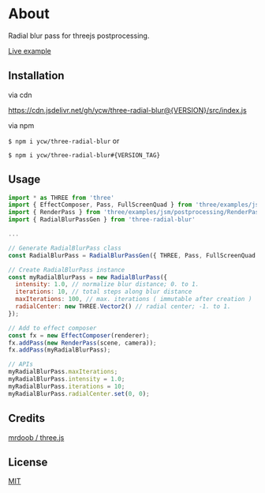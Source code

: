 # About

Radial blur pass for threejs postprocessing. 

[Live example](https://ycw.github.io/three-radial-blur/example/)


## Installation

via cdn

https://cdn.jsdelivr.net/gh/ycw/three-radial-blur@{VERSION}/src/index.js

via npm

`$ npm i ycw/three-radial-blur` or

`$ npm i ycw/three-radial-blur#{VERSION_TAG}`


## Usage

```js
import * as THREE from 'three'
import { EffectComposer, Pass, FullScreenQuad } from 'three/examples/jsm/postprocessing/EffectComposer'
import { RenderPass } from 'three/examples/jsm/postprocessing/RenderPass'
import { RadialBlurPassGen } from 'three-radial-blur'

...

// Generate RadialBlurPass class
const RadialBlurPass = RadialBlurPassGen({ THREE, Pass, FullScreenQuad });

// Create RadialBlurPass instance
const myRadialBlurPass = new RadialBlurPass({
  intensity: 1.0, // normalize blur distance; 0. to 1.
  iterations: 10, // total steps along blur distance
  maxIterations: 100, // max. iterations ( immutable after creation ) 
  radialCenter: new THREE.Vector2() // radial center; -1. to 1.
});

// Add to effect composer
const fx = new EffectComposer(renderer);
fx.addPass(new RenderPass(scene, camera));
fx.addPass(myRadialBlurPass);

// APIs
myRadialBlurPass.maxIterations;
myRadialBlurPass.intensity = 1.0;
myRadialBlurPass.iterations = 10; 
myRadialBlurPass.radialCenter.set(0, 0);
```


## Credits

[mrdoob / three.js](https://github.com/mrdoob/three.js/)

## License

[MIT](./LICENSE)